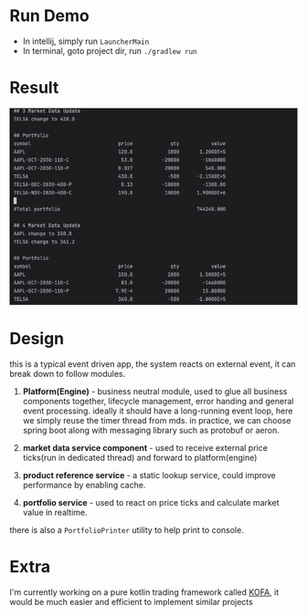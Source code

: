 # Run Demo
- In intellij, simply run `LauncherMain`
- In terminal, goto project dir, run `./gradlew run`

# Result
![screenshot](doc/screenshot.png)

# Design
this is a typical event driven app, the system reacts on external event, it can break down to follow modules.
1. **Platform(Engine)** - business neutral module, used to glue all business components together, lifecycle management, error handing and general event processing.
ideally it should have a long-running event loop, here we simply reuse the timer thread from mds. in practice, we can choose spring boot along with messaging library such as protobuf or aeron.

2. **market data service component** - used to receive external price ticks(run in dedicated thread) and forward to platform(engine)
3. **product reference service** - a static lookup service, could improve performance by enabling cache.
4. **portfolio service** - used to react on price ticks and calculate market value in realtime.
 
there is also a `PortfolioPrinter` utility to help print to console.

# Extra
I'm currently working on a pure kotlin trading framework called [KOFA](https://github.com/coderzSSS/kofa), it would be much easier and efficient to implement similar projects
 